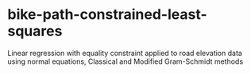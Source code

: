 # bike-path-constrained-least-squares
Linear regression with equality constraint applied to road elevation data using normal equations, Classical and Modified Gram-Schmidt methods

